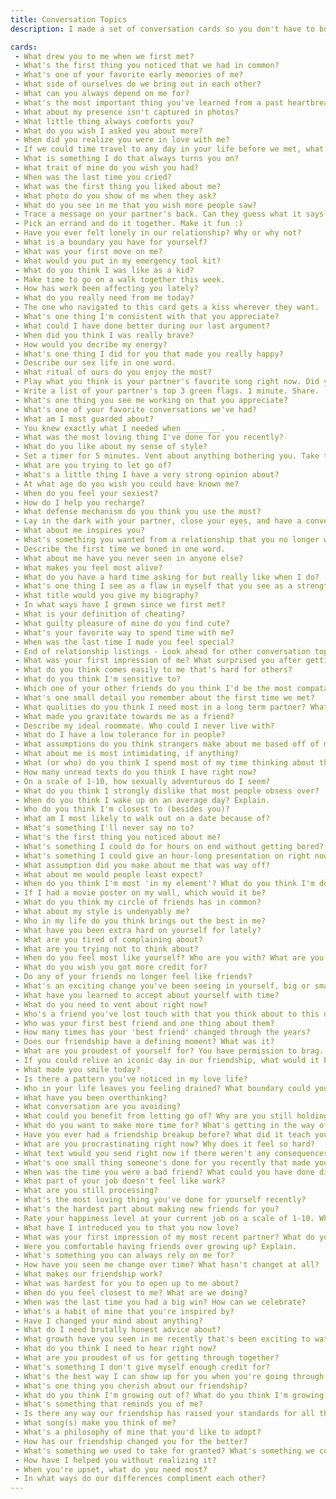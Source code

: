 ```yaml
---
title: Conversation Topics
description: I made a set of conversation cards so you don't have to buy one.

cards:
 - What drew you to me when we first met?
 - What's the first thing you noticed that we had in common?
 - What's one of your favorite early memories of me?
 - What side of ourselves do we bring out in each other?
 - What can you always depend on me for?
 - What's the most important thing you've learned from a past heartbreak?
 - What about my presence isn't captured in photos?
 - What little thing always comforts you?
 - What do you wish I asked you about more?
 - When did you realize you were in love with me?
 - If we could time travel to any day in your life before we met, what day would you choose?
 - What is something I do that always turns you on?
 - What trait of mine do you wish you had?
 - When was the last time you cried?
 - What was the first thing you liked about me?
 - What photo do you show of me when they ask?
 - What do you see in me that you wish more people saw?
 - Trace a message on your partner's back. Can they guess what it says?
 - Pick an errand and do it together. Make it fun :)
 - Have you ever felt lonely in our relationship? Why or why not?
 - What is a boundary you have for yourself?
 - What was your first move on me?
 - What would you put in my emergency tool kit?
 - What do you think I was like as a kid?
 - Make time to go on a walk together this week.
 - How has work been affecting you lately?
 - What do you really need from me today?
 - The one who navigated to this card gets a kiss wherever they want.
 - What's one thing I'm consistent with that you appreciate?
 - What could I have done better during our last argument?
 - When did you think I was really brave?
 - How would you decribe my energy?
 - What's one thing I did for you that made you really happy?
 - Describe our sex life in one word.
 - What ritual of ours do you enjoy the most?
 - Play what you think is your partner's favorite song right now. Did you get it right?
 - Write a list of your partner's top 3 green flags. 1 minute. Share.
 - What's one thing you see me working on that you appreciate?
 - What's one of your favorite conversations we've had?
 - What am I most guarded about?
 - You knew exactly what I needed when ________.
 - What was the most loving thing I've done for you recently?
 - What do you like about my sense of style?
 - Set a timer for 5 minutes. Vent about anything bothering you. Take turns.
 - What are you trying to let go of?
 - What's a little thing I have a very strong opinion about?
 - At what age do you wish you could have known me?
 - When do you feel your sexiest?
 - How do I help you recharge?
 - What defense mechanism do you think you use the most?
 - Lay in the dark with your partner, close your eyes, and have a conversation.
 - What about me inspires you?
 - What's something you wanted from a relationship that you no longer want?
 - Describe the first time we boned in one word.
 - What about me have you never seen in anyone else?
 - What makes you feel most alive?
 - What do you have a hard time asking for but really like when I do?
 - What's one thing I see as a flaw in myself that you see as a strength?
 - What title would you give my biography?
 - In what ways have I grown since we first met?
 - What is your definition of cheating?
 - What guilty pleasure of mine do you find cute?
 - What's your favorite way to spend time with me?
 - When was the last time I made you feel special?
 - End of relationship listings - Look ahead for other conversation topics.
 - What was your first impression of me? What surprised you after getting to know me?
 - What do you think comes easily to me that's hard for others?
 - What do you think I'm sensitive to?
 - Which one of your other friends do you think I'd be the most compatable with? Explain.
 - What's one small detail you remember about the first time we met?
 - What qualities do you think I need most in a long term partner? What do I tend to go for?
 - What made you gravitate towards me as a friend?
 - Describe my ideal roommate. Who could I never live with?
 - What do I have a low tolerance for in people?
 - What assumptions do you think strangers make about me based off of my social media?
 - What about me is most intimidating, if anything?
 - What (or who) do you think I spend most of my time thinking about these days?
 - How many unread texts do you think I have right now?
 - On a scale of 1-10, how sexually adventurous do I seem?
 - What do you think I strongly dislike that most people obsess over?
 - When do you think I wake up on an average day? Explain.
 - Who do you think I'm closest to (besides you)?
 - What am I most likely to walk out on a date because of?
 - What's something I'll never say no to?
 - What's the first thing you noticed about me?
 - What's something I could do for hours on end without getting bored?
 - What's something I could give an hour-long presentation on right now?
 - What assumption did you make about me that was way off?
 - What about me would people least expect?
 - When do you think I'm most 'in my element'? What do you think I'm doing? Who am I with?
 - If I had a movie poster on my wall, which would it be?
 - What do you think my circle of friends has in common?
 - What about my style is undenyably me?
 - Who in my life do you think brings out the best in me?
 - What have you been extra hard on yourself for lately?
 - What are you tired of complaining about?
 - What are you trying not to think about?
 - When do you feel most like yourself? Who are you with? What are you doing?
 - What do you wish you got more credit for?
 - Do any of your friends no longer feel like friends?
 - What's an exciting change you've been seeing in yourself, big or small?
 - What have you learned to accept about yourself with time?
 - What do you need to vent about right now?
 - Who's a friend you've lost touch with that you think about to this day?
 - Who was your first best friend and one thing about them?
 - How many times has your 'best friend' changed through the years?
 - Does our friendship have a defining moment? What was it?
 - What are you proudest of yourself for? You have permission to brag.
 - If you could relive an iconic day in our friendship, what would it be?
 - What made you smile today?
 - Is there a pattern you've noticed in my love life?
 - Who in your life leaves you feeling drained? What boundary could you set with them?
 - What have you been overthinking?
 - What conversation are you avoiding?
 - What could you benefit from letting go of? Why are you still holding on?
 - What do you want to make more time for? What's getting in the way of that?
 - Have you ever had a friendship breakup before? What did it teach you?
 - What are you procrastinating right now? Why does it feel so hard?
 - What text would you send right now if there weren't any consequences?
 - What's one small thing someone's done for you recently that made you feel loved in a big way?
 - When was the time you were a bad friend? What could you have done differently?
 - What part of your job doesn't feel like work?
 - What are you still processing?
 - What's the most loving thing you've done for yourself recently?
 - What's the hardest part about making new friends for you?
 - Rate your happiness level at your current job on a scale of 1-10. What would make it 1 point higher?
 - What have I introduced you to that you now love?
 - What was your first impression of my most recent partner? What do you think now?
 - Were you comfortable having friends over growing up? Explain.
 - What's something you can always rely on me for?
 - How have you seen me change over time? What hasn't changet at all?
 - What makes our friendship work?
 - What was hardest for you to open up to me about?
 - When do you feel closest to me? What are we doing?
 - When was the last time you had a big win? How can we celebrate?
 - What's a habit of mine that you're inspired by?
 - Have I changed your mind about anything?
 - What do I need brutally honest advice about?
 - What growth have you seen in me recently that's been exciting to watch?
 - What do you think I need to hear right now?
 - What are you proudest of us for getting through together?
 - What's something I don't give myself enough credit for?
 - What's the best way I can show up for you when you're going through it?
 - What's one thing you cherish about our friendship?
 - What do you think I'm growing out of? What do you think I'm growing into?
 - What's something that reminds you of me?
 - Is there any way our friendship has raised your standards for all the rest?
 - What song(s) make you think of me?
 - What's a philosophy of mine that you'd like to adopt?
 - How has our friendship changed you for the better?
 - What's something we used to take for granted? What's something we could be taking for granted now?
 - How have I helped you without realizing it?
 - When you're upset, what do you need most?
 - In what ways do our differences compliment each other?
---
```

